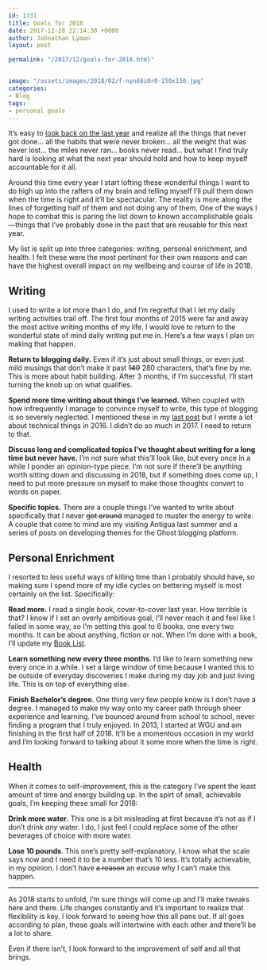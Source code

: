 ```yaml
---
id: 1331
title: Goals for 2018
date: 2017-12-28 22:14:30 +0000
author: Johnathan Lyman
layout: post

permalink: "/2017/12/goals-for-2018.html"


image: "/assets/images/2018/02/f-nyn66i0r0-150x150.jpg"
categories:
- Blog
tags:
- personal goals
---
```

It’s easy to [look back on the last year](http://do.johnathan.org/2017-year-in-review/) and realize all the things that never got done… all the habits that were never broken… all the weight that was never lost… the miles never ran… books never read… but what I find truly hard is looking at what the next year should hold and how to keep myself accountable for it all. 

Around this time every year I start lofting these wonderful things I want to do high up into the rafters of my brain and telling myself I’ll pull them down when the time is right and it’ll be spectacular. The reality is more along the lines of forgetting half of them and not doing any of them. One of the ways I hope to combat this is paring the list down to known accomplishable goals—things that I’ve probably done in the past that are reusable for this next year. 

My list is split up into three categories: writing, personal enrichment, and health. I felt these were the most pertinent for their own reasons and can have the highest overall impact on my wellbeing and course of life in 2018. 

<!--more-->

## Writing

I used to write a lot more than I do, and I’m regretful that I let my daily writing activities trail off. The first four months of 2015 were far and away the most active writing months of my life. I would love to return to the wonderful state of mind daily writing put me in. Here’s a few ways I plan on making that happen.

**Return to blogging daily.** Even if it’s just about small things, or even just mild musings that don’t make it past <del datetime="2018-01-02T22:42:30+00:00">140</del> 280 characters, that’s fine by me. This is more about habit building. After 3 months, if I’m successful, I’ll start turning the knob up on what qualifies. 

**Spend more time writing about things I’ve learned.** When coupled with how infrequently I manage to convince myself to write, this type of blogging is so severely neglected. I mentioned these in my [last post](http://do.johnathan.org/2017-year-in-review/) but I wrote a lot about technical things in 2016. I didn’t do so much in 2017. I need to return to that. 

**Discuss long and complicated topics I’ve thought about writing for a long time but never have.** I’m not sure what this’ll look like, but every once in a while I ponder an opinion-type piece. I’m not sure if there’ll be anything worth sitting down and discussing in 2018, but if something does come up, I need to put more pressure on myself to make those thoughts convert to words on paper. 

**Specific topics.** There are a couple things I’ve wanted to write about specifically that I never <del datetime="2018-01-02T22:45:02+00:00">got around</del> managed to muster the energy to write. A couple that come to mind are my visiting Antigua last summer and a series of posts on developing themes for the Ghost blogging platform.

## Personal Enrichment

I resorted to less useful ways of killing time than I probably should have, so making sure I spend more of my idle cycles on bettering myself is most certainly on the list. Specifically:

**Read more.** I read a single book, cover-to-cover last year. How terrible is that? I know if I set an overly ambitious goal, I’ll never reach it and feel like I failed in some way, so I’m setting this goal to 6 books, one every two months. It can be about anything, fiction or not. When I’m done with a book, I’ll update my [Book List](/reads.html). 

**Learn something new every three months**. I’d like to learn something new every once in a while. I set a large window of time because I wanted this to be outside of everyday discoveries I make during my day job and just living life. This is on top of everything else. 

**Finish Bachelor’s degree.** One thing very few people know is I don’t have a degree. I managed to make my way onto my career path through sheer experience and learning. I’ve bounced around from school to school, never finding a program that I truly enjoyed. In 2013, I started at WGU and am finishing in the first half of 2018. It’ll be a momentous occasion in my world and I’m looking forward to talking about it some more when the time is right.

## Health

When it comes to self-improvement, this is the category I’ve spent the least amount of time and energy building up. In the spirt of small, achievable goals, I’m keeping these small for 2018:

**Drink more water**. This one is a bit misleading at first because it’s not as if I don’t drink _any_ water. I do, I just feel I could replace some of the other beverages of choice with more water. 

**Lose 10 pounds**. This one’s pretty self-explanatory. I know what the scale says now and I need it to be a number that’s 10 less. It’s totally achievable, in my opinion. I don’t have <del datetime="2018-01-02T22:45:02+00:00">a reason</del> an excuse why I can’t make this happen.

---

As 2018 starts to unfold, I’m sure things will come up and I’ll make tweaks here and there. Life changes constantly and it’s important to realize that flexibility is key. I look forward to seeing how this all pans out. If all goes according to plan, these goals will intertwine with each other and there’ll be a lot to share. 

Even if there isn’t, I look forward to the improvement of self and all that brings.